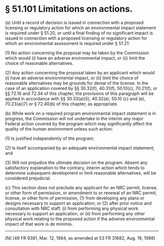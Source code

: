 # § 51.101   Limitations on actions.

(a) Until a record of decision is issued in connection with a proposed licensing or regulatory action for which an environmental impact statement is required under § 51.20, or until a final finding of no significant impact is issued in connection with a proposed licensing or regulatory action for which an environmental assessment is required under § 51.21:


(1) No action concerning the proposal may be taken by the Commission which would (i) have an adverse environmental impact, or (ii) limit the choice of reasonable alternatives.


(2) Any action concerning the proposal taken by an applicant which would (i) have an adverse environmental impact, or (ii) limit the choice of reasonable alternatives may be grounds for denial of the license. In the case of an application covered by §§ 30.32(f), 40.31(f), 50.10(c), 70.21(f), or §§ 72.16 and 72.34 of this chapter, the provisions of this paragraph will be applied in accordance with §§ 30.33(a)(5), 40.32(e), 50.10 (c) and (e), 70.23(a)(7) or § 72.40(b) of this chapter, as appropriate.


(b) While work on a required program environmental impact statement is in progress, the Commission will not undertake in the interim any major Federal action covered by the program which may significantly affect the quality of the human environment unless such action:


(1) Is justified independently of the program;


(2) Is itself accompanied by an adequate environmental impact statement; and


(3) Will not prejudice the ultimate decision on the program. Absent any satisfactory explanation to the contrary, interim action which tends to determine subsequent development or limit reasonable alternatives, will be considered prejudicial.


(c) This section does not preclude any applicant for an NRC permit, license, or other form of permission, or amendment to or renewal of an NRC permit, license, or other form of permission, (1) from developing any plans or designs necessary to support an application; or (2) after prior notice and consultation with NRC staff, (i) from performing any physical work necessary to support an application, or (ii) from performing any other physical work relating to the proposed action if the adverse environmental impact of that work is de minimis.



---

[N] [49 FR 9381, Mar. 12, 1984, as amended at 53 FR 31682, Aug. 19, 1988]





